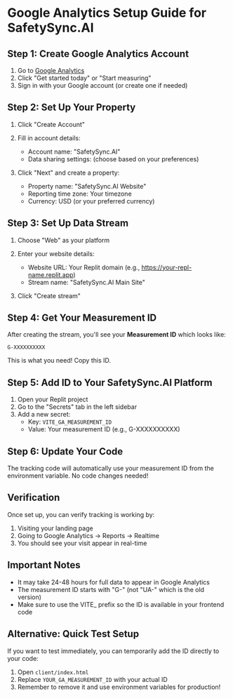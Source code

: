 # Google Analytics Setup Guide for SafetySync.AI

## Step 1: Create Google Analytics Account

1. Go to [Google Analytics](https://analytics.google.com)
2. Click "Get started today" or "Start measuring"
3. Sign in with your Google account (or create one if needed)

## Step 2: Set Up Your Property

1. Click "Create Account"
2. Fill in account details:
   - Account name: "SafetySync.AI"
   - Data sharing settings: (choose based on your preferences)

3. Click "Next" and create a property:
   - Property name: "SafetySync.AI Website"
   - Reporting time zone: Your timezone
   - Currency: USD (or your preferred currency)

## Step 3: Set Up Data Stream

1. Choose "Web" as your platform
2. Enter your website details:
   - Website URL: Your Replit domain (e.g., https://your-repl-name.replit.app)
   - Stream name: "SafetySync.AI Main Site"

3. Click "Create stream"

## Step 4: Get Your Measurement ID

After creating the stream, you'll see your **Measurement ID** which looks like:
```
G-XXXXXXXXXX
```

This is what you need! Copy this ID.

## Step 5: Add ID to Your SafetySync.AI Platform

1. Open your Replit project
2. Go to the "Secrets" tab in the left sidebar
3. Add a new secret:
   - Key: `VITE_GA_MEASUREMENT_ID`
   - Value: Your measurement ID (e.g., G-XXXXXXXXXX)

## Step 6: Update Your Code

The tracking code will automatically use your measurement ID from the environment variable. No code changes needed!

## Verification

Once set up, you can verify tracking is working by:
1. Visiting your landing page
2. Going to Google Analytics → Reports → Realtime
3. You should see your visit appear in real-time

## Important Notes

- It may take 24-48 hours for full data to appear in Google Analytics
- The measurement ID starts with "G-" (not "UA-" which is the old version)
- Make sure to use the VITE_ prefix so the ID is available in your frontend code

## Alternative: Quick Test Setup

If you want to test immediately, you can temporarily add the ID directly to your code:
1. Open `client/index.html`
2. Replace `YOUR_GA_MEASUREMENT_ID` with your actual ID
3. Remember to remove it and use environment variables for production!